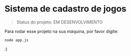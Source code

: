 <h1>Sistema de cadastro de jogos</h1>

> Status do projeto: EM DESENVOLVIMENTO

Para rodar esse projeto na sua máquina, por favor digite:

```
node app.js
```

:)
